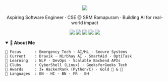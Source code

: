 <!-- Profile README for Zero-Day-Smile | ChainGPT-style minimal neon -->

<!-- ---------- HEADER ---------- -->
<h1 align="center" style="margin-bottom:0.2em">
  <img src="https://img.shields.io/badge/🟢 Amish Kumar-0?style=for-the-badge&labelColor=111823&color=10F4B2">
</h1>
<p align="center">
  Aspiring Software Engineer · CSE @ SRM Ramapuram · Building AI for real-world impact  
</p>

<!-- ---------- QUICK STATS ---------- -->
<p align="center">
  <img src="https://img.shields.io/badge/Python-10F4B2?style=flat&logo=python&logoColor=000">
  <img src="https://img.shields.io/badge/C-10F4B2?style=flat&logo=c&logoColor=000">
  <img src="https://img.shields.io/badge/Flutter-10F4B2?style=flat&logo=flutter&logoColor=000">
  <img src="https://img.shields.io/badge/Supabase-10F4B2?style=flat&logo=supabase&logoColor=000">
  <img src="https://img.shields.io/badge/Linux-10F4B2?style=flat&logo=linux&logoColor=000">
</p>

<!-- ---------- ABOUT ---------- -->
<details open>
<summary><strong>🧭 About&nbsp;Me</strong></summary>

```text
🔸 Focus      : Emergency Tech · AI/ML · Secure Systems
🔸 Current    : Dravik · Nirbhay AI · SmartAid · OptiTask
🔸 Learning   : NLP · DevOps · Scalable Backend APIs
🔸 Clubs      : CyberShell (Linux) · GeeksforGeeks Tech
🔸 Awards     : 3★ HackerRank (Python/C) · Gold 🏏 & 🏃
🔸 Languages  : EN · HI · BN · FR · BH
